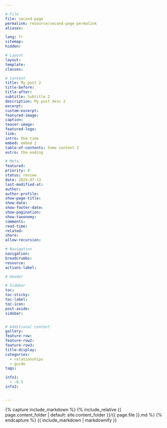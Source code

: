 ```yaml
---

# File
file: second-page
permalink: resource/second-page-permalink
aliases:

lang: fr
sitemap: 
hidden: 

# Layout
layout: 
template: 
classes: 

# Content
title: My post 2
title-before: 
title-after: 
subtitle: Subtitle 2
description: My post desc 2
excerpt: 
custom-excerpt: 
featured-image: 
caption: 
teaser-image: 
featured-logo: 
link: 
intro: One time
embed: embed 2
table-of-contents: Some content 2
outro: the ending

# Meta
featured: 
priority: 8
status: review
date: 2024-07-13
last-modified-at: 
author: 
author-profile: 
show-page-title: 
show-date: 
show-footer-date: 
show-pagination: 
show-taxonomy: 
comments: 
read-time: 
related: 
share: 
allow-recursion: 

# Navigation
navigation: 
breadcrumbs: 
resource: 
actions-label: 

# Header

# Sidebar
toc: 
toc-sticky: 
toc-label: 
toc-icon: 
post-aside: 
sidebar:


# Additional content
gallery: 
feature-row: 
feature-row2: 
feature-row3: 
title-display: 
categories:
  - relationships
  - guide
tags:

info1:
  - -0.5
info2:


---
```



{% capture include_markdown %}
{% include_relative {{ page.content_folder | default: site.content_folder }}/{{ page.file }}.md %}
{% endcapture %}
{{ include_markdown | markdownify }}
